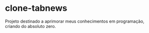 # clone-tabnews
Projeto destinado a aprimorar meus conhecimentos em programação, criando do absoluto zero.
